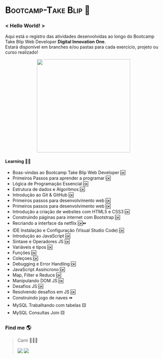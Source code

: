 <h1 style="font-variant: small-caps">Bootcamp-Take Blip 💙</></h1>

### < Hello World! >
Aqui está o registro das atividades desenvolvidas ao longo do Bootcamp Take Blip Web Developer **Digital Innovation One**. </br>
Estará disponível em branches e/ou pastas para cada exercício, projeto ou curso realizado!

<div align="center">
    <img src="https://hermes.digitalinnovation.one/tracks/995e4a20-0e54-48e9-8e96-f3a581f32ebf.png" height="300px">
</div>
  
####  Learning 🧠🚀 
- Boas-vindas ao Bootcamp Take Blip Web Developer 🆗
- Primeiros Passos para aprender a programar 🆗
- Lógica de Programação Essencial 🆗
- Estrutura de dados e Algoritmos 🆗
- Introdução ao Git & GitHub 🆗
- Primeiros passos para desenvolvimento web 🆗
- Primeiros passos para desenvolvimento web 🆗
- Introdução a criação de websites com HTML5 e CSS3 🆗
- Construindo páginas para internet com Bootstrap 🆗
- Recriando a interface da netflix 🆗⏩
- IDE Instalação e Configuração (Visual Studio Code) 🆗
- Introdução ao JavaScript 🆗
- Sintaxe e Operadores JS 🆗
- Variáveis e tipos 🆗
- Funções 🆗
- Coleçoes 🆗
- Debugging e Error Handling 🆗
- JavaScript Assíncrono 🆗
- Map, Filter e Reduce 🆗
- Manipulando DOM JS 🆗
- Desafios JS 🆗
- Resolvendo desafios em JS 🆗
- Construindo jogo de naves ⏩
- MySQL Trabalhando com tabelas 🟨
- MySQL Consultas Join 🟨


### Find me  🌎
>Cami 👩🏽‍💻</br> </br>
><a href="https://www.linkedin.com/in/camila-silva-8968aa1b3/" target="_blank"><img src="https://img.shields.io/badge/-LinkedIn-%230077B5?style=for-the-badge&logo=linkedin&logoColor=white" target="_blank"></a>
><a href="https://instagram.com/camii.las" target="_blank"><img src="https://img.shields.io/badge/-Instagram-%23E4405F?style=for-the-badge&logo=instagram&logoColor=white" target="_blank"></a>